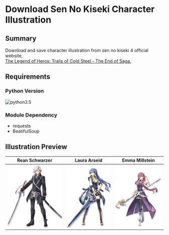 # Download Sen No Kiseki Character Illustration
## Summary
Download and save character illustration from sen no kiseki 4 official website, <br>
[The Legend of Heros: Trails of Cold Steel - The End of Saga.](https://www.falcom.co.jp/sen4)
## Requirements
### Python Version
![python3.5][python35]
### Module Dependency
- requests
- BeatifulSoup
## Illustration Preview

Rean Schwarzer | Laura Arseid  | Emma Millstein
------------- | ------------- | --------------
<img src="/images/rean.png" alt="Rean Schwarzer" height=200> | <img src="/images/laura.png" alt="Laura Arseid" height=200> | <img src="/images/emma.png" alt="Emma Millstein" height=200>

[python35]: https://img.shields.io/badge/python-3.5-yellow.svg

